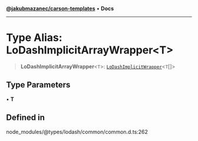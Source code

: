 [**@jakubmazanec/carson-templates**](../../../README.md) • **Docs**

---

# Type Alias: LoDashImplicitArrayWrapper\<T\>

> **LoDashImplicitArrayWrapper**\<`T`\>:
> [`LoDashImplicitWrapper`](../interfaces/LoDashImplicitWrapper.md)\<`T`[]\>

## Type Parameters

• **T**

## Defined in

node_modules/@types/lodash/common/common.d.ts:262
